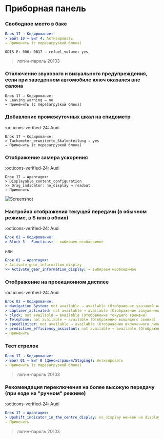 
# Приборная панель

### Свободное место в баке

``` yaml
Блок 17 → Кодирование:
> Байт 10 – Бит 4: Активировать
→ Применить (с перезагрузкой блока)
```
```
ODIS E: 006: 0017 → refuel_volume: yes
```

> логин-пароль 20103

### Отключение звукового и визуального предупреждения, если при заведенном автомобиле ключ оказался вне салона
``` 
Блок 17 → Кодирование:
> Leaving_warning → no
→ Применить (с перезагрузкой блока)
```

### Добавление промежуточных шкал на спидометр
:octicons-verified-24: Audi
``` 
Блок 17 → Кодирование:
> Tachometer_erweiterte_Skalenteilung → yes
→ Применить (с перезагрузкой блока)
```

### Отображение замера ускорения
:octicons-verified-24: Audi
``` 
Блок 17 → Адаптация:
> Displayable_content_configuration
>> Drag_indicator: no_display → readout
→ Применить
```

![Screenshot](../images/MLB/drag_info.jpeg) 

### Настройка отображения текущей передачи (в обычном режиме, в S или в обоих)
:octicons-verified-24: Audi
``` yaml
Блок 02 → Кодирование:
> Block 3 - Functions: → выбираем необходимое
```
или
``` yaml
Блок 02 → Адаптация:
> Activate_gear_information_display
>> Activate_gear_information_display: → выбираем необходимое
```

### Отображение на проекционном дисплее
:octicons-verified-24: Audi
``` yaml
Блок 82 → Кодирование:
> Navigation System: not available → available (Отображение указаний навигационной системы)
> Laptimer_activated: not available → available (Отображение запущенного таймера круга)
> clock: not available → available (Отображение текущего времени)
> Telephone: not available → available (Отображение входящего звонка)
> speedlimiter: not available → available (Отображение включенного лимитера)
> predictive_efficiency_assistant: not available → available (Отображение указаний эко-ассистента)
→ Применить
```

### Тест стрелок

``` yaml
Блок 17 → Кодирование:
> Байт 01 – Бит 0 (Демонстрация/Staging): Активировать
→ Применить (с перезагрузкой блока)
```
	
> логин-пароль 20103

### Рекомендация переключения на более высокую передачу (при езде на "ручном" режиме)
:octicons-verified-24: Audi
``` yaml
Блок 17 → Адаптация:
> Upshift_indicator_in_the_centre_display: no_display меняем на display
→ Применить
```

> логин-пароль 20103